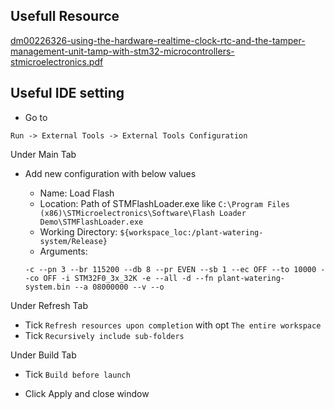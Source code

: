 ## Usefull Resource
[dm00226326-using-the-hardware-realtime-clock-rtc-and-the-tamper-management-unit-tamp-with-stm32-microcontrollers-stmicroelectronics.pdf](https://www.st.com/resource/en/application_note/dm00226326-using-the-hardware-realtime-clock-rtc-and-the-tamper-management-unit-tamp-with-stm32-microcontrollers-stmicroelectronics.pdf)

## Useful IDE setting
* Go to 
``` 
Run -> External Tools -> External Tools Configuration 
```
Under Main Tab
* Add new configuration with below values
    
    * Name: Load Flash
    * Location: Path of STMFlashLoader.exe like ``` C:\Program Files (x86)\STMicroelectronics\Software\Flash Loader Demo\STMFlashLoader.exe ```
    * Working Directory: ``` ${workspace_loc:/plant-watering-system/Release} ```
    * Arguments: 
    ```
    -c --pn 3 --br 115200 --db 8 --pr EVEN --sb 1 --ec OFF --to 10000 --co OFF -i STM32F0_3x_32K -e --all -d --fn plant-watering-system.bin --a 08000000 --v --o
    ```
Under Refresh Tab
* Tick ```Refresh resources upon completion``` with opt ```The entire workspace```
* Tick ```Recursively include sub-folders```

Under Build Tab
* Tick ```Build before launch```

* Click Apply and close window
